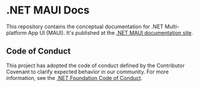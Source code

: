 # .NET MAUI Docs

This repository contains the conceptual documentation for .NET Multi-platform App UI (MAUI). It's published at the [.NET MAUI documentation site](https://learn.microsoft.com/dotnet/maui).

## Code of Conduct

This project has adopted the code of conduct defined by the Contributor Covenant to clarify expected behavior in our community. For more information, see the [.NET Foundation Code of Conduct](https://dotnetfoundation.org/code-of-conduct).
